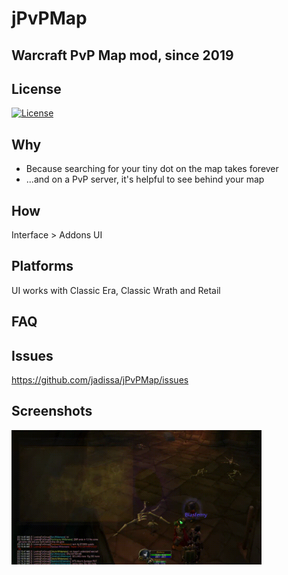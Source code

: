 # jPvPMap
## Warcraft PvP Map mod, since 2019

## License
[![License](https://img.shields.io/badge/license-GPL-blue)](LICENSE)

## Why
- Because searching for your tiny dot on the map takes forever
- ...and on a PvP server, it's helpful to see behind your map

## How
Interface > Addons UI

## Platforms
UI works with Classic Era, Classic Wrath and Retail

## FAQ

## Issues
https://github.com/jadissa/jPvPMap/issues

## Screenshots
<p float="left">
  <img src="KYzyloi.gif" width="400" />
</p>